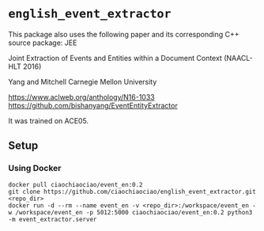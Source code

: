 # `english_event_extractor`

This package also uses the following paper and its corresponding C++ source package: JEE

Joint Extraction of Events and Entities within a Document Context (NAACL-HLT 2016)

Yang and Mitchell Carnegie Mellon University

https://www.aclweb.org/anthology/N16-1033
https://github.com/bishanyang/EventEntityExtractor

It was trained on ACE05.


## Setup
### Using Docker
```
docker pull ciaochiaociao/event_en:0.2
git clone https://github.com/ciaochiaociao/english_event_extractor.git <repo_dir>
docker run -d --rm --name event_en -v <repo_dir>:/workspace/event_en -w /workspace/event_en -p 5012:5000 ciaochiaociao/event_en:0.2 python3 -m event_extractor.server
```
